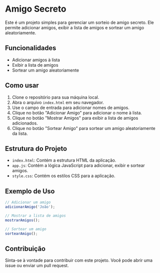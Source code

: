 # Amigo Secreto

Este é um projeto simples para gerenciar um sorteio de amigo secreto. Ele permite adicionar amigos, exibir a lista de amigos e sortear um amigo aleatoriamente.

## Funcionalidades

- Adicionar amigos à lista
- Exibir a lista de amigos
- Sortear um amigo aleatoriamente

## Como usar

1. Clone o repositório para sua máquina local.
2. Abra o arquivo `index.html` em seu navegador.
3. Use o campo de entrada para adicionar nomes de amigos.
4. Clique no botão "Adicionar Amigo" para adicionar o nome à lista.
5. Clique no botão "Mostrar Amigos" para exibir a lista de amigos adicionados.
6. Clique no botão "Sortear Amigo" para sortear um amigo aleatoriamente da lista.

## Estrutura do Projeto

- `index.html`: Contém a estrutura HTML da aplicação.
- `app.js`: Contém a lógica JavaScript para adicionar, exibir e sortear amigos.
- `style.css`: Contém os estilos CSS para a aplicação.

## Exemplo de Uso

```javascript
// Adicionar um amigo
adicionarAmigo('João');

// Mostrar a lista de amigos
mostrarAmigos();

// Sortear um amigo
sortearAmigo();
```

## Contribuição

Sinta-se à vontade para contribuir com este projeto. Você pode abrir uma issue ou enviar um pull request.
